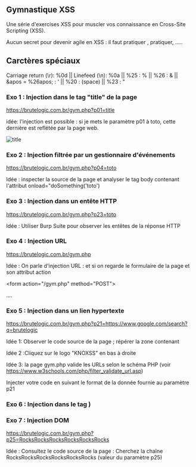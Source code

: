 ## Gymnastique XSS

Une série d'exercises XSS pour muscler vos connaissance en Cross-Site Scripting (XSS).

Aucun secret pour devenir agile en XSS : il faut pratiquer , pratiquer, .....

## Carctères spéciaux

Carriage return (\r): %0d || Linefeed (\n): %0a || %25 : % || %26 : & || &apos = %26apos; : ' ||
%20 : (space) || %23 : "

### Exo 1 : Injection dans le tag "title" de la page

https://brutelogic.com.br/gym.php?p01=title

idée: l'injection est possible : si je mets le paramètre p01 à toto, cette dernière est reflétée par la page web.


![title](https://github.com/aabda2000/sti3a-security/assets/38082725/d44e7975-45e9-40b6-8888-f1a185d93660)


### Exo 2 : Injection filtrée par un gestionnaire d'événements

https://brutelogic.com.br/gym.php?p04=toto

Idée : inspecter la source de la page et analyser le tag body contenant l'attribut onload="doSomething('toto')

### Exo 3 : Injection dans un entête HTTP

https://brutelogic.com.br/gym.php?p23=toto
  
Idée : Utiliser Burp Suite pour observer les entêtes de la réponse HTTP

### Exo 4 : Injection URL 

https://brutelogic.com.br/gym.php

Idée : On parle d'injection URL : et si on regarde le formulaire de la page et son attribut action 

&lt;form action="/gym.php" method="POST"&gt;
  
....

### Exo 5 : Injection dans un lien hypertexte 

https://brutelogic.com.br/gym.php?p21=https://www.google.com/search?q=brutelogic

Idée 1: Observer le code source de la page ; répérer la zone contenant
<script src="/file.js"></script>

Idée 2 :Cliquez sur le logo "KNOXSS" en bas à droite

Idée 3: la page gym.php valide les URLs selon le schéma PHP (voir https://www.w3schools.com/php/filter_validate_url.asp)


<a href="https://www.google.com/search?q=brutelogic"><div id="k"></div></a>

Injecter votre code en suivant le format de la donnée fournie au paramètre p21

### Exo 6 : Injection dans le tag <script>
  
https://brutelogic.com.br/gym.php?p12=bbbbbbbbbbbbbbbb

Idée: cherchez la chaîne bbbbbbbbbbbbbbbbb dans le code source de la page.fermer le tage script (</script>)

### Exo 7 : Injection DOM

https://brutelogic.com.br/gym.php?p25=RocksRocksRocksRocksRocksRocks

Idée : Consultez le code source de la page : Cherchez la chaîne RocksRocksRocksRocksRocksRocks (valeur du paramètre p25)


